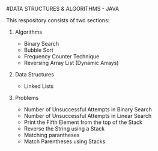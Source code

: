 #DATA STRUCTURES & ALGORITHMS - JAVA 

This respository consists of two sections:

1. Algorithms
    - Binary Search
    - Bubble Sort
    - Frequency Counter Technique
    - Reversing Array List (Dynamic Arrays)

2. Data Structures
    - Linked Lists

3. Problems
    - Number of Unsuccessful Attempts in Binary Search
    - Number of Unsuccessful Attempts in Linear Search
    - Print the Fifth Element from the top of the Stack
    - Reverse the String using a Stack
    - Matching parantheses
    - Match Parentheses using Stacks

